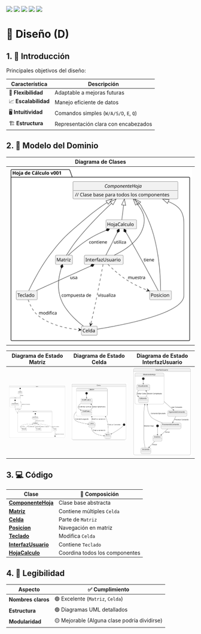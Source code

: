 [![](https://img.shields.io/badge/-Inicio-FFF?style=flat&logo=Emlakjet&logoColor=black)](/README.md) [![](https://img.shields.io/badge/-Entrega_1-FFF?style=flat&logo=openstreetmap&logoColor=black)](https://github.com/oscarsantasanchez/24-25-IdSw2-SDD/blob/main/documentos/entregas.d.md) [![](https://img.shields.io/badge/-Entrega_2-FFF?style=flat&logo=openstreetmap&logoColor=black)](https://github.com/oscarsantasanchez/24-25-IdSw2-SDD/blob/main/documentos/entregas.dM.md)  [![](https://img.shields.io/badge/-Entrega_3-FFF?style=flat&logo=openstreetmap&logoColor=black)](https://github.com/oscarsantasanchez/24-25-IdSw2-SDD/blob/entrega3/documentos/entregas.dOO.md)  [![](https://img.shields.io/badge/-Entrega_4-FFF?style=flat&logo=openstreetmap&logoColor=black)]()


# 🧩 Diseño (D)

## 1. 🎯 Introducción  
Principales objetivos del diseño:

| Característica | Descripción |  
|----------------|-------------|  
| 🚀 **Flexibilidad** | Adaptable a mejoras futuras |  
| 📈 **Escalabilidad** | Manejo eficiente de datos |  
| 🖥️ **Intuitividad** | Comandos simples (`W/A/S/D`, `E`, `Q`) |  
| 🏗️ **Estructura** | Representación clara con encabezados |  

## 2. 📐 Modelo del Dominio

<div align=center>

| Diagrama de Clases |
|-|
| ![Clases](/images/modelosUML/DiagramaClases-v001.svg) |

| Diagrama de Estado Matriz | Diagrama de Estado Celda | Diagrama de Estado InterfazUsuario |  
|---------------------|----------------|---------------------|
| ![Matriz](/images/modelosUML/DiagramaEstadosMatriz.svg) | ![Celda](/images/modelosUML/DiagramaEstadosCelda.svg) | ![Interfaz](/images/modelosUML/DiagramaEstadosInterfazUsuario.svg) | 

</div>

## 3. 💻 Código

| Clase | 🧬 Composición |  
|-------|----------------|  
| [**ComponenteHoja**](/src-v001/ComponenteHoja.java) | Clase base abstracta |  
| [**Matriz**](/src-v001/Matriz.java) | Contiene múltiples `Celda` |  
| [**Celda**](/src-v001/Celda.java) | Parte de `Matriz` |  
| [**Posicion**](/src-v001/Posicion.java) | Navegación en matriz |  
| [**Teclado**](/src-v001/Teclado.java) | Modifica `Celda` |  
| [**InterfazUsuario**](/src-v001/InterfazUsuario.java) | Contiene `Teclado` |  
| [**HojaCalculo**](/src-v001/HojaCalculo.java) | Coordina todos los componentes |  

## 4. 📖 Legibilidad

| Aspecto | ✅ Cumplimiento |  
|---------|----------------|  
| **Nombres claros** | 🟢 Excelente (`Matriz`, `Celda`) |  
| **Estructura** | 🟢 Diagramas UML detallados |  
| **Modularidad** | 🟡 Mejorable (Alguna clase podría dividirse) |  

<div align=center>


</div>
